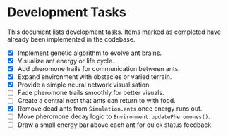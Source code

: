 # Development Tasks

This document lists development tasks. Items marked as completed have
already been implemented in the codebase.

- [x] Implement genetic algorithm to evolve ant brains.
- [x] Visualize ant energy or life cycle.
- [x] Add pheromone trails for communication between ants.
- [x] Expand environment with obstacles or varied terrain.
- [x] Provide a simple neural network visualisation.
- [ ] Fade pheromone trails smoothly for better visuals.
- [ ] Create a central nest that ants can return to with food.
- [x] Remove dead ants from `Simulation.ants` once energy runs out.
- [ ] Move pheromone decay logic to `Environment.updatePheromones()`.
- [ ] Draw a small energy bar above each ant for quick status feedback.
